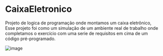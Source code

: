 # CaixaEletronico
Projeto de logica de programação onde montamos um caixa eletrônico, Esse projeto foi como um simulação de um ambiente real de trabalho onde completamos o exercício com uma serie de requisitos em cima de um código pré-programado. 

![image](https://github.com/KaiqueTeruel/CaixaEletronico/assets/82835307/773bff1a-822a-4967-8b92-1d5c35cafa65)
